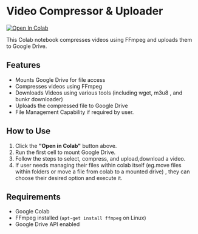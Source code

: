 # Video Compressor & Uploader

[![Open In Colab](https://colab.research.google.com/assets/colab-badge.svg)](https://colab.research.google.com/github/james-ngaihte/Compress-Download-Videos-with-Google-Colab/blob/main/Compress-Download%20Videos.ipynb)

This Colab notebook compresses videos using FFmpeg and uploads them to Google Drive.

## Features
- Mounts Google Drive for file access  
- Compresses videos using FFmpeg  
- Downloads Videos using various tools (including wget, m3u8 , and bunkr downloader)
- Uploads the compressed file to Google Drive
- File Management Capability if required by user.

## How to Use
1. Click the **"Open in Colab"** button above.  
2. Run the first cell to mount Google Drive.  
3. Follow the steps to select, compress, and upload,download a video.
4. If user needs managing their files within colab itself (eg.move files within folders or move a file from colab to a mounted drive) , they can choose their desired option and execute it.  

## Requirements
- Google Colab  
- FFmpeg installed (`apt-get install ffmpeg` on Linux)  
- Google Drive API enabled  
